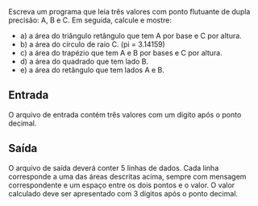 Escreva um programa que leia três valores com ponto flutuante de dupla precisão: A, B e C. Em seguida, calcule e mostre:
- a) a área do triângulo retângulo que tem A por base e C por altura.
- b) a área do círculo de raio C. (pi = 3.14159)
- c) a área do trapézio que tem A e B por bases e C por altura.
- d) a área do quadrado que tem lado B.
- e) a área do retângulo que tem lados A e B.
## Entrada
O arquivo de entrada contém três valores com um dígito após o ponto decimal.

## Saída
O arquivo de saída deverá conter 5 linhas de dados. Cada linha corresponde a uma das áreas descritas acima, sempre com mensagem correspondente e um espaço entre os dois pontos e o valor. O valor calculado deve ser apresentado com 3 dígitos após o ponto decimal.